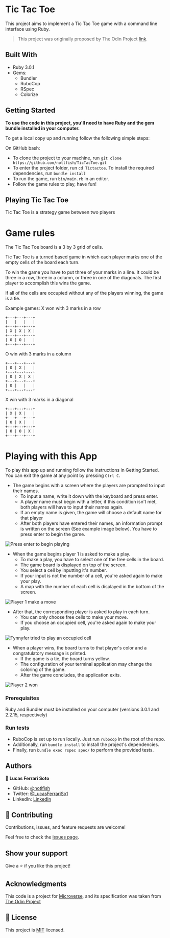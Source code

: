 # Tic Tac Toe

This project aims to implement a Tic Tac Toe game with a command line interface using Ruby.

> This project was originally proposed by The Odin Project [link](https://www.theodinproject.com/paths/full-stack-ruby-on-rails/courses/ruby-programming/lessons/tic-tac-toe).

## Built With

- Ruby 3.0.1
- Gems:
  - Bundler
  - RuboCop
  - RSpec
  - Colorize

## Getting Started

**To use the code in this project, you'll need to have Ruby and the gem bundle installed in your computer.**

To get a local copy up and running follow the following simple steps:

On GitHub bash:

- To clone the project to your machine, run `git clone https://github.com/notlfish/TicTacToe.git`
- To enter the project folder, run `cd Tictactoe`.
  To install the required dependencies, run `bundle install`
- To run the game, run `bin/main.rb` in an editor.
- Follow the game rules to play, have fun!

## Playing Tic Tac Toe
Tic Tac Toe is a strategy game between two players

# Game rules
The Tic Tac Toe board is a 3 by 3 grid of cells.

Tic Tac Toe is a turned based game in which each player marks one of the empty cells of the board each turn.

To win the game you have to put three of your marks in a line. It could be three in a row, three in a column, or three in one of the diagonals. The first player to accomplish this wins the game.

If all of the cells are occupied without any of the players winning, the game is a tie.

Example games:
X won with 3 marks in a row
```
+---+---+---+
|   |   |   |
+---+---+---+
| X | X | X |
+---+---+---+
| O | O |   |
+---+---+---+
```

O win with 3 marks in a column
```
+---+---+---+
| O | X |   |
+---+---+---+
| O | X | X |
+---+---+---+
| O |   |   |
+---+---+---+
```

X win with 3 marks in a diagonal
```
+---+---+---+
| X | X |   |
+---+---+---+
| O | X |   |
+---+---+---+
| O | O | X |
+---+---+---+
```

# Playing with this App
To play this app up and running follow the instructions in Getting Started.
You can exit the game at any point by pressing ```Ctrl C```.

- The game begins with a screen where the players are prompted to input their names.
  - To input a name, write it down with the keyboard and press enter.
  - A player name must begin with a letter, if this condition isn't met, both players will have to input their names again.
  - If an empty name is given, the game will choose a default name for that player
  - After both players have entered their names, an information prompt is written on the screen (See example image below). You have to press enter to begin the game.

![Press enter to begin playing](assets/names-screen.png)

- When the game begins player 1 is asked to make a play.
  - To make a play, you have to select one of the free cells in the board.
  - The game board is displayed on top of the screen.
  - You select a cell by inputting it's number.
  - If your input is not the number of a cell, you're asked again to make your play.
  - A map with the number of each cell is displayed in the bottom of the screen.

![Player 1 make a move](assets/player-1-turn.png)

- After that, the corresponding player is asked to play in each turn.
  - You can only choose free cells to make your move.
  - If you choose an occupied cell, you're asked again to make your play.

![Tynnyfer tried to play an occupied cell](assets/bad-move-tynnyfer.png)

- When a player wins, the board turns to that player's color and a congratulatory message is printed.
  - If the game is a tie, the board turns yellow.
  - The configuration of your terminal application may change the coloring of the game.
  - After the game concludes, the application exits.

![Player 2 won](assets/game-won.png)


### Prerequisites

Ruby and Bundler must be installed on your computer (versions 3.0.1 and 2.2.15, respectively)

### Run tests

- RuboCop is set up to run locally. Just run `rubocop` in the root of the repo.
- Additionally, run `bundle install` to install the project's dependencies.
- Finally, run `bundle exec rspec spec/` to perform the provided tests.

## Authors

👤 **Lucas Ferrari Soto**

- GitHub: [@notlfish](https://github.com/notlfish)
- Twitter: [@LucasFerrariSo1](https://twitter.com/LucasFerrariSo1)
- LinkedIn: [LinkedIn](https://www.linkedin.com/in/lucas-mauricio-ferrari-soto-472a3515a/)

## 🤝 Contributing

Contributions, issues, and feature requests are welcome!

Feel free to check the [issues page](https://github.com/notlfish/ruby-bubble-sort/issues).

## Show your support

Give a ⭐️ if you like this project!

## Acknowledgments

This code is a project for [Microverse](https://www.microverse.org/), and its specification was taken from [The Odin Project](https://www.theodinproject.com/home)

## 📝 License

This project is [MIT](./LICENSE) licensed.
